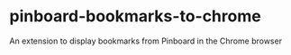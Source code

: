 # pinboard-bookmarks-to-chrome
An extension to display bookmarks from Pinboard in the Chrome browser
